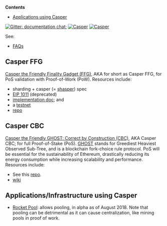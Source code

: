 <!-- START doctoc generated TOC please keep comment here to allow auto update -->
<!-- DON'T EDIT THIS SECTION, INSTEAD RE-RUN doctoc TO UPDATE -->
**Contents**

- [Applications using Casper](#applications-using-casper)

<!-- END doctoc generated TOC please keep comment here to allow auto update -->

[![Gitter: documentation chat; ](https://img.shields.io/badge/gitter-Docs%20chat-4AB495.svg)](https://gitter.im/ethereum/documentation)
[![Casper](https://img.shields.io/badge/gitter-Casper-4AB495.svg)](https://gitter.im/ethereum/casper)
[![Casper](https://img.shields.io/badge/gitter-casper%20scaling%20and%20protocol%20economics-4AB495.svg)](https://gitter.im/ethereum/casper-scaling-and-protocol-economics)

See:
- [FAQs](https://github.com/ethereum/wiki/wiki/Proof-of-Stake-FAQs)

## Casper FFG

[Casper the Friendly Finality Gadget (FFG)](https://github.com/ethereum/research/tree/master/papers/casper-basics), AKA for short as Casper FFG, for PoS validation with Proof-of-Work (PoW). Resources include:
* sharding + casper (= [shasper](https://notes.ethereum.org/SCIg8AH5SA-O4C1G1LYZHQ)) spec
* [EIP 1011](https://eips.ethereum.org/EIPS/eip-1011) (deprecated)
* [implementation doc](https://github.com/ethereum/casper/blob/master/IMPLEMENTATION.md); and 
* a [testnet](https://hackmd.io/s/Hk6UiFU7z)
* [repo](https://github.com/ethereum/casper)

## Casper CBC

[Casper the Friendly GHOST: Correct by Construction (CBC)](https://github.com/ethereum/research/blob/master/papers/CasperTFG/CasperTFG.pdf), AKA Casper CBC; for full Proof-of-Stake (PoS). [GHOST](https://eprint.iacr.org/2013/881) stands for Greediest Heaviest Observed Sub-Tree, and is a blockchain fork-choice rule protocol. PoS will be essential for the sustainability of Ethereum, drastically reducing its energy consumption while increasing scalability and performance. Resources include:
* See this [repo](https://github.com/ethereum/cbc-casper).
* [wiki](https://github.com/ethereum/cbc-casper/wiki)


## Applications/Infrastructure using Casper
- [Rocket Pool](https://github.com/rocket-pool/rocketpool): allows pooling, in alpha as of August 2018. Note that pooling can be detrimental as it can cause centralization, like mining pools in proof of work.

